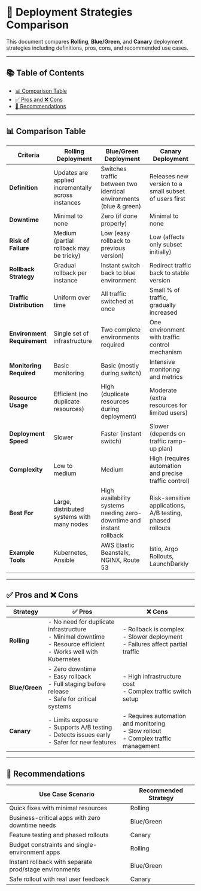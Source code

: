 # 🚀 Deployment Strategies Comparison

This document compares **Rolling**, **Blue/Green**, and **Canary** deployment strategies including definitions, pros, cons, and recommended use cases.

---

## 📚 Table of Contents
- [📊 Comparison Table](#-comparison-table)
- [✅ Pros and ❌ Cons](#-pros-and--cons)
- [📝 Recommendations](#-recommendations)

---

## 📊 Comparison Table

| **Criteria**               | **Rolling Deployment**                                      | **Blue/Green Deployment**                                     | **Canary Deployment**                                           |
|---------------------------|--------------------------------------------------------------|----------------------------------------------------------------|----------------------------------------------------------------|
| **Definition**             | Updates are applied incrementally across instances           | Switches traffic between two identical environments (blue & green) | Releases new version to a small subset of users first           |
| **Downtime**              | Minimal to none                                              | Zero (if done properly)                                        | Minimal to none                                                |
| **Risk of Failure**        | Medium (partial rollback may be tricky)                     | Low (easy rollback to previous version)                        | Low (affects only subset initially)                            |
| **Rollback Strategy**     | Gradual rollback per instance                                | Instant switch back to blue environment                        | Redirect traffic back to stable version                        |
| **Traffic Distribution**  | Uniform over time                                            | All traffic switched at once                                   | Small % of traffic, gradually increased                        |
| **Environment Requirement** | Single set of infrastructure                                 | Two complete environments required                             | One environment with traffic control mechanism                 |
| **Monitoring Required**   | Basic monitoring                                             | Basic (mostly during switch)                                   | Intensive monitoring and metrics                               |
| **Resource Usage**        | Efficient (no duplicate resources)                           | High (duplicate resources during deployment)                   | Moderate (extra resources for limited users)                   |
| **Deployment Speed**      | Slower                                                       | Faster (instant switch)                                        | Slower (depends on traffic ramp-up plan)                       |
| **Complexity**            | Low to medium                                                | Medium                                                         | High (requires automation and precise traffic control)         |
| **Best For**              | Large, distributed systems with many nodes                   | High availability systems needing zero-downtime and instant rollback | Risk-sensitive applications, A/B testing, phased rollouts      |
| **Example Tools**         | Kubernetes, Ansible                                          | AWS Elastic Beanstalk, NGINX, Route 53                         | Istio, Argo Rollouts, LaunchDarkly                             |

---

## ✅ Pros and ❌ Cons

| **Strategy**     | ✅ **Pros**                                                                 | ❌ **Cons**                                                                 |
|------------------|------------------------------------------------------------------------------|------------------------------------------------------------------------------|
| **Rolling**      | - No need for duplicate infrastructure  <br> - Minimal downtime  <br> - Resource efficient  <br> - Works well with Kubernetes | - Rollback is complex  <br> - Slower deployment  <br> - Failures affect partial traffic |
| **Blue/Green**   | - Zero downtime  <br> - Easy rollback  <br> - Full staging before release  <br> - Safe for critical systems | - High infrastructure cost  <br> - Complex traffic switch setup |
| **Canary**       | - Limits exposure  <br> - Supports A/B testing  <br> - Detects issues early  <br> - Safer for new features | - Requires automation and monitoring  <br> - Slow rollout  <br> - Complex traffic management |

---

## 📝 Recommendations

| **Use Case Scenario**                                  | **Recommended Strategy** |
|--------------------------------------------------------|---------------------------|
| Quick fixes with minimal resources                     | Rolling                  |
| Business-critical apps with zero downtime needs        | Blue/Green               |
| Feature testing and phased rollouts                    | Canary                   |
| Budget constraints and single-environment apps         | Rolling                  |
| Instant rollback with separate prod/stage environments | Blue/Green               |
| Safe rollout with real user feedback                   | Canary                   |
